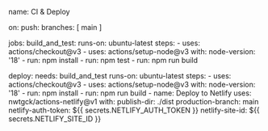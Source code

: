 name: CI & Deploy

on:
  push:
    branches: [ main ]

jobs:
  build_and_test:
    runs-on: ubuntu-latest
    steps:
      - uses: actions/checkout@v3
      - uses: actions/setup-node@v3
        with:
          node-version: '18'
      - run: npm install
      - run: npm test
      - run: npm run build

  deploy:
    needs: build_and_test
    runs-on: ubuntu-latest
    steps:
      - uses: actions/checkout@v3
      - uses: actions/setup-node@v3
        with:
          node-version: '18'
      - run: npm install
      - run: npm run build
      - name: Deploy to Netlify
        uses: nwtgck/actions-netlify@v1
        with:
          publish-dir: ./dist
          production-branch: main
          netlify-auth-token: ${{ secrets.NETLIFY_AUTH_TOKEN }}
          netlify-site-id: ${{ secrets.NETLIFY_SITE_ID }}
